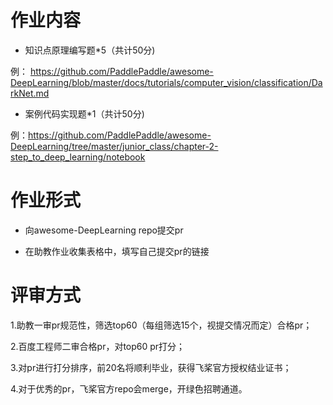 # 作业内容

* 知识点原理编写题*5（共计50分)

例： https://github.com/PaddlePaddle/awesome-DeepLearning/blob/master/docs/tutorials/computer_vision/classification/DarkNet.md

* 案例代码实现题*1（共计50分)

例：https://github.com/PaddlePaddle/awesome-DeepLearning/tree/master/junior_class/chapter-2-step_to_deep_learning/notebook

# 作业形式

* 向awesome-DeepLearning repo提交pr

* 在助教作业收集表格中，填写自己提交pr的链接

# 评审方式

1.助教一审pr规范性，筛选top60（每组筛选15个，视提交情况而定）合格pr；

2.百度工程师二审合格pr，对top60 pr打分；

3.对pr进行打分排序，前20名将顺利毕业，获得飞桨官方授权结业证书；

4.对于优秀的pr，飞桨官方repo会merge，开绿色招聘通道。
